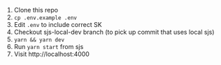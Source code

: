 1. Clone this repo
2. `cp .env.example .env`
3. Edit `.env` to include correct SK
4. Checkout sjs-local-dev branch (to pick up commit that uses local sjs)
5. `yarn && yarn dev`
6. Run `yarn start` from sjs
7. Visit http://localhost:4000
